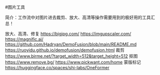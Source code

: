 #图片工具

简介：工作流中对图片进去裁剪、放大、高清等操作需要用到的极好用的工具汇总！


放大、高清、修复
https://bigjpg.com/
https://imgupscaler.com/
https://magnific.ai/
https://github.com/Hadryan/DemoFusion/blob/main/README.md
https://ruoyidu.github.io/demofusion/demofusion.html
裁剪
https://www.birme.net/?target_width=512&target_height=512
抠图
https://www.remove.bg/
https://www.pickwant.com/home
蒙版标记
https://huggingface.co/spaces/shi-labs/OneFormer
